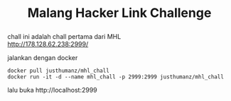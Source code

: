 # <p align="center"> <b> Malang Hacker Link Challenge  </b> </p>

chall ini adalah chall pertama dari MHL  
http://178.128.62.238:2999/  

jalankan dengan docker  
```
docker pull justhumanz/mhl_chall
docker run -it -d --name mhl_chall -p 2999:2999 justhumanz/mhl_chall
```
lalu buka http://localhost:2999
